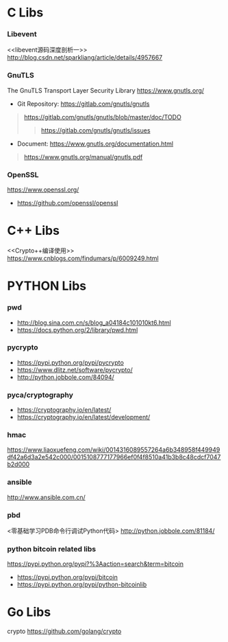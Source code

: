 
# C Libs

### Libevent
<<libevent源码深度剖析一>>
http://blog.csdn.net/sparkliang/article/details/4957667

### GnuTLS
The GnuTLS Transport Layer Security Library
https://www.gnutls.org/
- Git Repository: https://gitlab.com/gnutls/gnutls
> https://gitlab.com/gnutls/gnutls/blob/master/doc/TODO
>> https://gitlab.com/gnutls/gnutls/issues
- Document: https://www.gnutls.org/documentation.html
> https://www.gnutls.org/manual/gnutls.pdf

### OpenSSL
https://www.openssl.org/
- https://github.com/openssl/openssl

# C++ Libs

<<Crypto++编译使用>>
https://www.cnblogs.com/findumars/p/6009249.html


# PYTHON Libs

### pwd
- http://blog.sina.com.cn/s/blog_a04184c101010kt6.html
- https://docs.python.org/2/library/pwd.html

### pycrypto
- https://pypi.python.org/pypi/pycrypto
- https://www.dlitz.net/software/pycrypto/
- http://python.jobbole.com/84094/

### pyca/cryptography
- https://cryptography.io/en/latest/
- https://cryptography.io/en/latest/development/

### hmac
https://www.liaoxuefeng.com/wiki/0014316089557264a6b348958f449949df42a6d3a2e542c000/0015108777177966ef0f4f8510a41b3b8c48cdcf7047b2d000

### ansible
http://www.ansible.com.cn/

### pbd

<零基础学习PDB命令行调试Python代码>
http://python.jobbole.com/81184/

### python bitcoin related libs

https://pypi.python.org/pypi?%3Aaction=search&term=bitcoin

- https://pypi.python.org/pypi/bitcoin
- https://pypi.python.org/pypi/python-bitcoinlib


# Go Libs

crypto
https://github.com/golang/crypto

